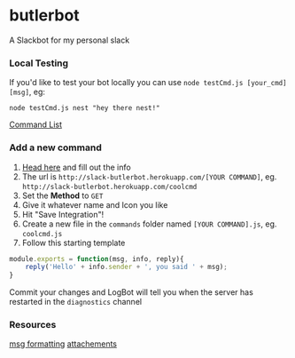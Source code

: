 # butlerbot
A Slackbot for my personal slack



### Local Testing

If you'd like to test your bot locally you can use `node testCmd.js [your_cmd] [msg]`, eg:

`node testCmd.js nest "hey there nest!"`





[Command List](https://quadrupledaters.slack.com/apps/manage/A0F82E8CA-slash-commands)


### Add a new command

1. [Head here](https://quadrupledaters.slack.com/apps/new/A0F82E8CA-slash-commands) and fill out the info
2. The url is `http://slack-butlerbot.herokuapp.com/[YOUR COMMAND]`, eg. `http://slack-butlerbot.herokuapp.com/coolcmd`
3. Set the **Method** to `GET`
4. Give it whatever name and Icon you like
4. Hit "Save Integration"!
3. Create a new file in the `commands` folder named `[YOUR COMMAND].js`, eg. `coolcmd.js`
4. Follow this starting template

```javascript
module.exports = function(msg, info, reply){
	reply('Hello' + info.sender + ', you said ' + msg);
}
```

Commit your changes and LogBot will tell you when the server has restarted in the `diagnostics` channel



### Resources
[msg formatting](https://api.slack.com/docs/formatting)
[attachements](https://api.slack.com/docs/attachments)


